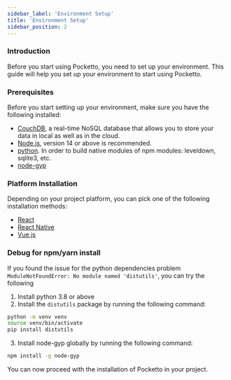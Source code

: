 ```yaml
---
sidebar_label: 'Environment Setup'
title: 'Environment Setup'
sidebar_position: 2
---
```


### Introduction

Before you start using Pocketto, you need to set up your environment. This guide will help you set up your environment to start using Pocketto.

### Prerequisites

Before you start setting up your environment, make sure you have the following installed:

- [CouchDB](https://couchdb.apache.org/#download), a real-time NoSQL database that allows you to store your data in local as well as in the cloud.
- [Node.js](https://nodejs.org/en/download/), version 14 or above is recommended.
- [python](https://www.python.org/downloads/). In order to build native modules of npm modules: leveldown, sqlite3, etc.
- [node-gyp](https://github.com/nodejs/node-gyp)

### Platform Installation

Depending on your project platform, you can pick one of the following installation methods:

- [React](/docs/installation/react)
- [React Native](/docs/installation/react-native)
- [Vue.js](/docs/installation/vue)
<!-- - [Node.js](node) -->
<!-- - [Bun](bun) -->

### Debug for npm/yarn install

If you found the issue for the python dependencies problem `ModuleNotFoundError: No module named 'distutils'`, you can try the following

1. Install python 3.8 or above
2. Install the `distutils` package by running the following command:

```bash
python -m venv venv
source venv/bin/activate
pip install distutils
```

3. Install node-gyp globally by running the following command:

```bash
npm install -g node-gyp
```

You can now proceed with the installation of Pocketto in your project.
